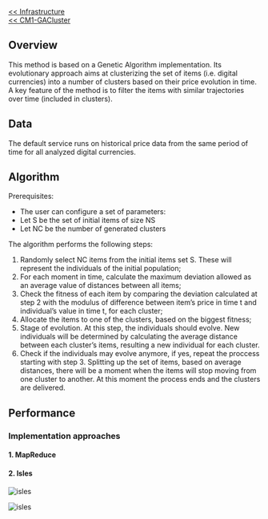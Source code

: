 
[<< Infrastructure](../../infrastructure/)    
[<< CM1-GACluster](index)

## Overview

This method is based on a Genetic Algorithm implementation. Its evolutionary approach aims at
clusterizing the set of items (i.e. digital currencies) into a number of clusters based on their price evolution in time. A key feature of the method is to filter the items with similar trajectories over time (included in clusters).

## Data

The default service runs on historical price data from the same period of time for all analyzed digital currencies.

## Algorithm
Prerequisites:
* The user can configure a set of parameters:
* Let S be the set of initial items of size NS
* Let NC be the number of generated clusters

The algorithm performs the following steps:  
1. Randomly select NC items from the initial items set S. These will represent the individuals of the initial population;
2. For each moment in time, calculate the maximum deviation allowed as an average value of distances between all items;
3. Check the fitness of each item by comparing the deviation calculated at step 2 with the modulus of difference between item’s price in time t and individual’s value in time t, for each cluster;
4. Allocate the items to one of the clusters, based on the biggest fitness;
5. Stage of evolution. At this step, the individuals should evolve. New individuals will be determined by calculating the average distance between each cluster’s items, resulting a new individual for each cluster.
6. Check if the individuals may evolve anymore, if yes, repeat the proccess starting with step 3. Splitting up the set of items, based on average distances, there will be a moment when the items will stop moving from one cluster to another. At this moment the process ends and the clusters are delivered.


## Performance

### Implementation approaches

#### 1. MapReduce

#### 2. Isles

![isles](images/isles-orientedGraph.png)

![isles](images/isles-cellularTopology.png)
